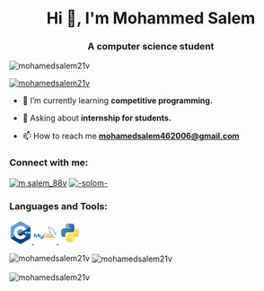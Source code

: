 <h1 align="center">Hi 👋, I'm Mohammed Salem</h1>
<h3 align="center">A computer science student</h3>

<p align="left"> <img src="https://komarev.com/ghpvc/?username=mohamedsalem21v&label=Profile%20views&color=0e75b6&style=flat" alt="mohamedsalem21v" /> </p>

<p align="left"> <a href="https://github.com/ryo-ma/github-profile-trophy"><img src="https://github-profile-trophy.vercel.app/?username=mohamedsalem21v" alt="mohamedsalem21v" /></a> </p>

- 🌱 I’m currently learning **competitive programming.**

- 💬 Asking about **internship for students.**

- 📫 How to reach me **mohamedsalem462006@gmail.com**

<h3 align="left">Connect with me:</h3>
<p align="left">
<a href="https://instagram.com/m.salem_88v" target="blank"><img align="center" src="https://raw.githubusercontent.com/rahuldkjain/github-profile-readme-generator/master/src/images/icons/Social/instagram.svg" alt="m.salem_88v" height="30" width="40" /></a>
<a href="https://codeforces.com/profile/-solom-" target="blank"><img align="center" src="https://raw.githubusercontent.com/rahuldkjain/github-profile-readme-generator/master/src/images/icons/Social/codeforces.svg" alt="-solom-" height="30" width="40" /></a>
</p>

<h3 align="left">Languages and Tools:</h3>
<p align="left"> <a href="https://www.w3schools.com/cpp/" target="_blank" rel="noreferrer"> <img src="https://raw.githubusercontent.com/devicons/devicon/master/icons/cplusplus/cplusplus-original.svg" alt="cplusplus" width="40" height="40"/> </a> <a href="https://www.mysql.com/" target="_blank" rel="noreferrer"> <img src="https://raw.githubusercontent.com/devicons/devicon/master/icons/mysql/mysql-original-wordmark.svg" alt="mysql" width="40" height="40"/> </a> <a href="https://www.python.org" target="_blank" rel="noreferrer"> <img src="https://raw.githubusercontent.com/devicons/devicon/master/icons/python/python-original.svg" alt="python" width="40" height="40"/> </a> </p>

<p><img align="left" src="https://github-readme-stats.vercel.app/api/top-langs?username=mohamedsalem21v&show_icons=true&locale=en&layout=compact" alt="mohamedsalem21v" /></p>

<p>&nbsp;<img align="center" src="https://github-readme-stats.vercel.app/api?username=mohamedsalem21v&show_icons=true&locale=en" alt="mohamedsalem21v" /></p>

<p><img align="center" src="https://github-readme-streak-stats.herokuapp.com/?user=mohamedsalem21v&" alt="mohamedsalem21v" /></p>
